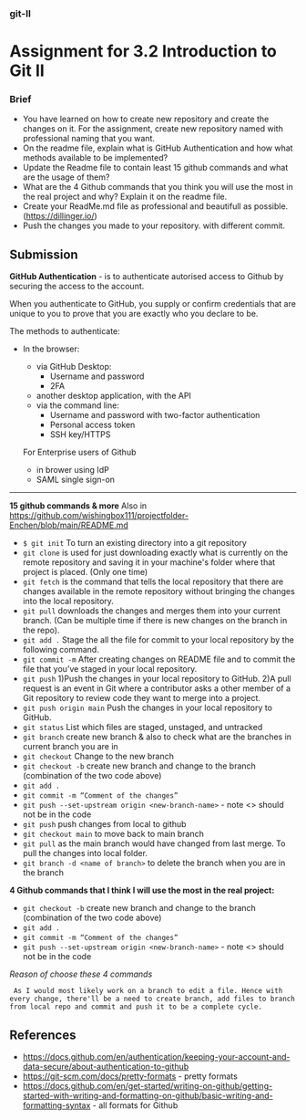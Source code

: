 ### git-II

# Assignment for 3.2 Introduction to Git II

### Brief
- You have learned on how to create new repository and create the changes on it. For the assignment, create new repository named with professional naming that you want.
- On the readme file, explain what is GitHub Authentication and how what methods available to be implemented?
- Update the Readme file to contain least 15 github commands and what are the usage of them?
- What are the 4 Github commands that you think you will use the most in the real project and why? Explain it on the readme file.
- Create your ReadMe.md file as professional and beautifull as possible. (https://dillinger.io/)
- Push the changes you made to your repository. with different commit.

## Submission
**GitHub Authentication** - is to authenticate autorised access to Github by securing the access to the account.

When you authenticate to GitHub, you supply or confirm credentials that are unique to you to prove that you are exactly who you declare to be.

The methods to authenticate:
- In the browser:
    - via GitHub Desktop:
         - Username and password
         - 2FA
    - another desktop application, with the API
    - via the command line:
         - Username and password with two-factor authentication
         - Personal access token
         - SSH key/HTTPS
     
  For Enterprise users of Github
  - in brower using IdP
  - SAML single sign-on
 
____________

**15 github commands & more** Also in https://github.com/wishingbox111/projectfolder-Enchen/blob/main/README.md


- `$ git init` To turn an existing directory into a git repository
- `git clone` is used for just downloading exactly what is currently on the remote repository and saving it in your machine's folder where that project is placed. (Only one time) 
- `git fetch` is the command that tells the local repository that there are changes available in the remote repository without bringing the changes into the local repository.
- `git pull` downloads the changes and merges them into your current branch. (Can be multiple time if there is new changes on the branch in the repo). 
- `git add .` Stage the all the file for commit to your local repository by the following command.
- `git commit -m` After creating changes on README file and to commit the file that you’ve staged in your local repository.
- `git push`  1)Push the changes in your local repository to GitHub.
              2)A pull request is an event in Git where a contributor asks a other member of a Git repository to review code they want to merge into a project.
- `git push origin main` 	Push the changes in your local repository to GitHub.
- `git status` List which files are staged, unstaged, and untracked
- `git branch` create new branch & also to check what are the branches in current branch you are in 
- `git checkout` Change to the new branch 
- `git checkout -b` create new branch and change to the branch (combination of the two code above)
- `git add .`
- `git commit -m “Comment of the changes”`
- `git push --set-upstream origin <new-branch-name>` - note <> should not be in the code
- `git push` push changes from local to github
- `git checkout main` to move back to main branch
- `git pull` as the main branch would have changed from last merge. To pull the changes into local folder.
- `git branch -d <name of branch>` to delete the branch when you are in the branch


**4 Github commands that I think I will use the most in the real project:**
- `git checkout -b` create new branch and change to the branch (combination of the two code above)
- `git add .`
- `git commit -m “Comment of the changes”`
- `git push --set-upstream origin <new-branch-name>` - note <> should not be in the code
  
*Reason of choose these 4 commands*
     
     As I would most likely work on a branch to edit a file. Hence with every change, there'll be a need to create branch, add files to branch from local repo and commit and push it to be a complete cycle. 


## References
- https://docs.github.com/en/authentication/keeping-your-account-and-data-secure/about-authentication-to-github
- https://git-scm.com/docs/pretty-formats - pretty formats
- https://docs.github.com/en/get-started/writing-on-github/getting-started-with-writing-and-formatting-on-github/basic-writing-and-formatting-syntax - all formats for Github
